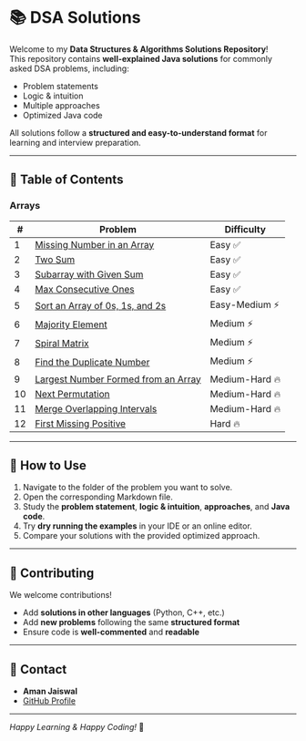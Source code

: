 # 📚 DSA Solutions

Welcome to my **Data Structures & Algorithms Solutions Repository**!  
This repository contains **well-explained Java solutions** for commonly asked DSA problems, including:

- Problem statements
- Logic & intuition
- Multiple approaches
- Optimized Java code

All solutions follow a **structured and easy-to-understand format** for learning and interview preparation.

---

## 🔹 Table of Contents

### Arrays

| #  | Problem                                                                   | Difficulty     |
|----|---------------------------------------------------------------------------|----------------|
| 1  | [Missing Number in an Array](questions/arrays/missing_number.md)          | Easy ✅         |
| 2  | [Two Sum](questions/arrays/two_sum.md)                                    | Easy ✅         |
| 3  | [Subarray with Given Sum](questions/arrays/subarray_sum.md)               | Easy ✅         |
| 4  | [Max Consecutive Ones](questions/arrays/max_consecutive_ones.md)          | Easy ✅         |
| 5  | [Sort an Array of 0s, 1s, and 2s](questions/arrays/sort012.md)            | Easy-Medium ⚡  |
| 6  | [Majority Element](questions/arrays/majority_element.md)                  | Medium ⚡       |
| 7  | [Spiral Matrix](questions/arrays/spiral_matrix.md)                        | Medium ⚡       |
| 8  | [Find the Duplicate Number](questions/arrays/duplicate_number.md)         | Medium ⚡       |
| 9  | [Largest Number Formed from an Array](questions/arrays/largest_number.md) | Medium-Hard 🔥 |
| 10 | [Next Permutation](questions/arrays/next_permutation.md)                  | Medium-Hard 🔥 |
| 11 | [Merge Overlapping Intervals](questions/arrays/merge_intervals.md)        | Medium-Hard 🔥 |
| 12 | [First Missing Positive](questions/arrays/missing_positive.md)            | Hard 🔥        |

---

## 🔹 How to Use
1. Navigate to the folder of the problem you want to solve.
2. Open the corresponding Markdown file.
3. Study the **problem statement**, **logic & intuition**, **approaches**, and **Java code**.
4. Try **dry running the examples** in your IDE or an online editor.
5. Compare your solutions with the provided optimized approach.

---

## 🔹 Contributing
We welcome contributions!

- Add **solutions in other languages** (Python, C++, etc.)
- Add **new problems** following the same **structured format**
- Ensure code is **well-commented** and **readable**

---

## 🔹 Contact
- **Aman Jaiswal**
- [GitHub Profile](https://github.com/amanjaiswal30)

---

*Happy Learning & Happy Coding!* 🚀
